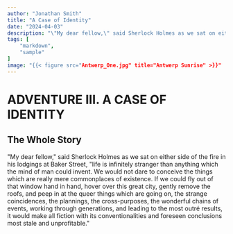 ```yaml
---
author: "Jonathan Smith"
title: "A Case of Identity"
date: "2024-04-03"
description: "\"My dear fellow,\" said Sherlock Holmes as we sat on either side of the fire in his lodgings at Baker Street, \"life is infinitely stranger than anything which the mind of man could invent. We would not dare to conceive the things which are really mere commonplaces of existence.\""
tags: [
    "markdown",
    "sample"
]
image: "{{< figure src="Antwerp_One.jpg" title="Antwerp Sunrise" >}}"
---
```

# ADVENTURE III. A CASE OF IDENTITY

## The Whole Story

"My dear fellow," said Sherlock Holmes as we sat on either side
of the fire in his lodgings at Baker Street, "life is infinitely
stranger than anything which the mind of man could invent. We
would not dare to conceive the things which are really mere
commonplaces of existence. If we could fly out of that window
hand in hand, hover over this great city, gently remove the
roofs, and peep in at the queer things which are going on, the
strange coincidences, the plannings, the cross-purposes, the
wonderful chains of events, working through generations, and
leading to the most outré results, it would make all fiction with
its conventionalities and foreseen conclusions most stale and
unprofitable."




